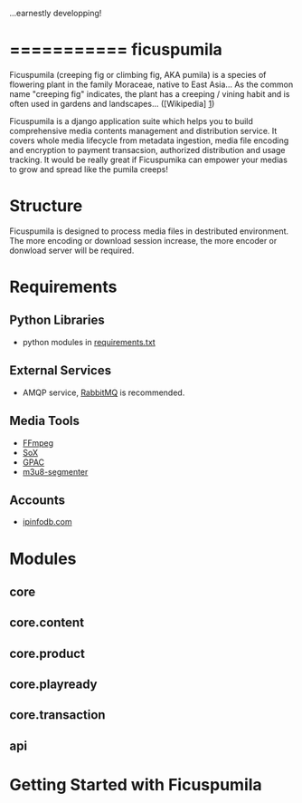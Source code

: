 ...earnestly developping!

===========
ficuspumila
===========

Ficuspumila (creeping fig or climbing fig, AKA pumila) is a species of flowering plant in the family Moraceae, native to East Asia... As the common name "creeping fig" indicates, the plant has a creeping / vining habit and is often used in gardens and landscapes... ([Wikipedia] [1])

  [1]: http://en.wikipedia.org/wiki/Ficus_pumila "Wikipedia"

Ficuspumila is a django application suite which helps you to build comprehensive media contents management and distribution service. It covers whole media lifecycle from metadata ingestion, media file encoding and encryption to payment transacsion, authorized distribution and usage tracking. It would be really great if Ficuspumika can empower your medias to grow and spread like the pumila creeps!

Structure
=========

Ficuspumila is designed to process media files in destributed environment. The more encoding or download session increase, the more encoder or donwload server will be required.

Requirements
============

Python Libraries
----------------

* python modules in [requirements.txt](src/requirements.txt "requirements.txt")

External Services
-----------------

* AMQP service, [RabbitMQ](http://www.rabbitmq.com/ "RabbitMQ") is recommended.

Media Tools
-----------

* [FFmpeg](http://www.ffmpeg.org/ "FFmpeg")
* [SoX](http://sox.sourceforge.net/ "SoX")
* [GPAC](http://gpac.wp.mines-telecom.fr/mp4box/ "GPAC")
* [m3u8-segmenter](https://github.com/johnf/m3u8-segmenter "m3u8-segmenter")

Accounts
--------

* [ipinfodb.com](http://ipinfodb.com/ "ipinfodb.com")

Modules
=======

core
----

core.content
------------

core.product
------------

core.playready
--------------

core.transaction
----------------

api
---

Getting Started with Ficuspumila
================================